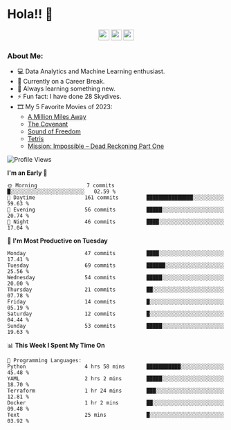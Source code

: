 # Hola!! 👋

<p align="center">
<a href="https://www.linkedin.com/in/salujaamandeep"><img src="https://img.shields.io/badge/linkedin-%230077B5.svg?&style=for-the-badge&logo=linkedin&logoColor=white" height=25></a>
<a href="https://www.twitter.com/salujaamandeep"><img src="https://img.shields.io/badge/twitter-%231DA1F2.svg?&style=for-the-badge&logo=twitter&logoColor=white" height=25></a>
<a href="https://medium.com/@saluja.amandeep"><img src="https://img.shields.io/badge/medium-%2312100E.svg?&style=for-the-badge&logo=medium&logoColor=white" height=25></a></p>

### About Me:

- 💻 Data Analytics and Machine Learning enthusiast.
- 🌱 Currently on a Career Break.
- 📖 Always learning something new.
- ⚡ Fun fact: I have done 28 Skydives.
- 🎞️ My 5 Favorite Movies of 2023:
  - [A Million Miles Away](https://www.imdb.com/title/tt21940010/)
  - [The Covenant](https://www.imdb.com/title/tt4873118/)
  - [Sound of Freedom](https://www.imdb.com/title/tt7599146/)
  - [Tetris](https://www.imdb.com/title/tt12758060/)
  - [Mission: Impossible – Dead Reckoning Part One](https://www.imdb.com/title/tt9603212/)

<!--START_SECTION:waka-->
![Profile Views](http://img.shields.io/badge/Profile%20Views-98-blue)

**I'm an Early 🐤** 

```text
🌞 Morning                7 commits           █░░░░░░░░░░░░░░░░░░░░░░░░   02.59 % 
🌆 Daytime                161 commits         ███████████████░░░░░░░░░░   59.63 % 
🌃 Evening                56 commits          █████░░░░░░░░░░░░░░░░░░░░   20.74 % 
🌙 Night                  46 commits          ████░░░░░░░░░░░░░░░░░░░░░   17.04 % 
```
📅 **I'm Most Productive on Tuesday** 

```text
Monday                   47 commits          ████░░░░░░░░░░░░░░░░░░░░░   17.41 % 
Tuesday                  69 commits          ██████░░░░░░░░░░░░░░░░░░░   25.56 % 
Wednesday                54 commits          █████░░░░░░░░░░░░░░░░░░░░   20.00 % 
Thursday                 21 commits          ██░░░░░░░░░░░░░░░░░░░░░░░   07.78 % 
Friday                   14 commits          █░░░░░░░░░░░░░░░░░░░░░░░░   05.19 % 
Saturday                 12 commits          █░░░░░░░░░░░░░░░░░░░░░░░░   04.44 % 
Sunday                   53 commits          █████░░░░░░░░░░░░░░░░░░░░   19.63 % 
```


📊 **This Week I Spent My Time On** 

```text
💬 Programming Languages: 
Python                   4 hrs 58 mins       ███████████░░░░░░░░░░░░░░   45.48 % 
YAML                     2 hrs 2 mins        █████░░░░░░░░░░░░░░░░░░░░   18.70 % 
Terraform                1 hr 24 mins        ███░░░░░░░░░░░░░░░░░░░░░░   12.81 % 
Docker                   1 hr 2 mins         ██░░░░░░░░░░░░░░░░░░░░░░░   09.48 % 
Text                     25 mins             █░░░░░░░░░░░░░░░░░░░░░░░░   03.92 % 
```


<!--END_SECTION:waka-->
